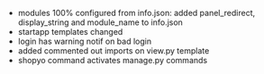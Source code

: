 

- modules 100% configured from info.json:
added panel_redirect, display_string and module_name to info.json
- startapp templates changed
- login has warning notif on bad login
- added commented out imports on view.py template
- shopyo command activates manage.py commands